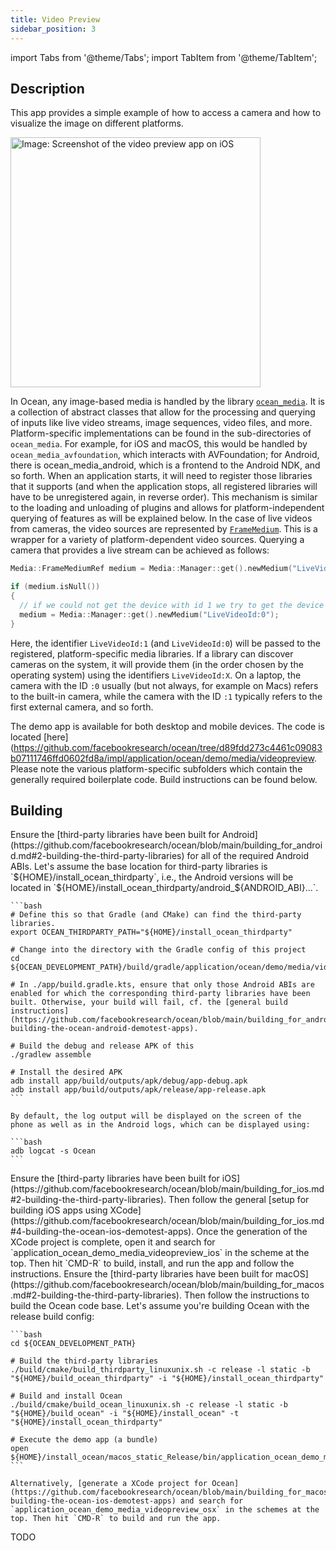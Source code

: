 ```yaml
---
title: Video Preview
sidebar_position: 3
---
```


import Tabs from '@theme/Tabs';
import TabItem from '@theme/TabItem';

## Description

This app provides a simple example of how to access a camera and how to visualize the image on different platforms.

<div class="center-images">
  <img src={require('@site/static/img/docs/demoapps/crossplatformapps/video_preview_ios.jpg').default} alt="Image: Screenshot of the video preview app on iOS" height="400" className="center-image"/>
</div>

In Ocean, any image-based media is handled by the library [`ocean_media`](https://github.com/facebookresearch/ocean/blob/a73e97bfeb5c4b4a3f7f7a174fc2a6dcc3170787/impl/ocean/media). It is a collection of abstract classes that allow for the processing and querying of inputs like live video streams, image sequences, video files, and more. Platform-specific implementations can be found in the sub-directories of `ocean_media`. For example, for iOS and macOS, this would be handled by `ocean_media_avfoundation`, which interacts with AVFoundation; for Android, there is ocean_media_android, which is a frontend to the Android NDK, and so forth. When an application starts, it will need to register those libraries that it supports (and when the application stops, all registered libraries will have to be unregistered again, in reverse order). This mechanism is similar to the loading and unloading of plugins and allows for platform-independent querying of features as will be explained below.
In the case of live videos from cameras, the video sources are represented by [`FrameMedium`](https://github.com/facebookresearch/ocean/blob/a73e97bfeb5c4b4a3f7f7a174fc2a6dcc3170787/impl/ocean/media/FrameMedium.h#L52). This is a wrapper for a variety of platform-dependent video sources. Querying a camera that provides a live stream can be achieved as follows:
```cpp
Media::FrameMediumRef medium = Media::Manager::get().newMedium("LiveVideoId:1");

if (medium.isNull())
{
  // if we could not get the device with id 1 we try to get the device with id 0
  medium = Media::Manager::get().newMedium("LiveVideoId:0");
}
```

Here, the identifier `LiveVideoId:1` (and `LiveVideoId:0`) will be passed to the registered, platform-specific media libraries. If a library can discover cameras on the system, it will provide them (in the order chosen by the operating system) using the identifiers `LiveVideoId:X`. On a laptop, the camera with the ID `:0` usually (but not always, for example on Macs) refers to the built-in camera, while the camera with the ID `:1` typically refers to the first external camera, and so forth.

The demo app is available for both desktop and mobile devices. The code is located [here](https://github.com/facebookresearch/ocean/tree/d89fdd273c4461c09083b07111746ffd0602fd8a/impl/application/ocean/demo/media/videopreview. Please note the various platform-specific subfolders which contain the generally required boilerplate code. Build instructions can be found below.

## Building

<Tabs groupId="target-os" queryString>

  <TabItem value="android" label="Android" default>
    Ensure the [third-party libraries have been built for Android](https://github.com/facebookresearch/ocean/blob/main/building_for_android.md#2-building-the-third-party-libraries) for all of the required Android ABIs. Let's assume the base location for third-party libraries is `${HOME}/install_ocean_thirdparty`, i.e., the Android versions will be located in `${HOME}/install_ocean_thirdparty/android_${ANDROID_ABI}...`.

    ```bash
    # Define this so that Gradle (and CMake) can find the third-party libraries.
    export OCEAN_THIRDPARTY_PATH="${HOME}/install_ocean_thirdparty"

    # Change into the directory with the Gradle config of this project
    cd ${OCEAN_DEVELOPMENT_PATH}/build/gradle/application/ocean/demo/media/videopreview/android

    # In ./app/build.gradle.kts, ensure that only those Android ABIs are enabled for which the corresponding third-party libraries have been built. Otherwise, your build will fail, cf. the [general build instructions](https://github.com/facebookresearch/ocean/blob/main/building_for_android.md#4-building-the-ocean-android-demotest-apps).

    # Build the debug and release APK of this
    ./gradlew assemble

    # Install the desired APK
    adb install app/build/outputs/apk/debug/app-debug.apk
    adb install app/build/outputs/apk/release/app-release.apk
    ```

    By default, the log output will be displayed on the screen of the phone as well as in the Android logs, which can be displayed using:

    ```bash
    adb logcat -s Ocean
    ```

  </TabItem>

  <TabItem value="ios" label="iOS">
    Ensure the [third-party libraries have been built for iOS](https://github.com/facebookresearch/ocean/blob/main/building_for_ios.md#2-building-the-third-party-libraries). Then follow the general [setup for building iOS apps using XCode](https://github.com/facebookresearch/ocean/blob/main/building_for_ios.md#4-building-the-ocean-ios-demotest-apps). Once the generation of the XCode project is complete, open it and search for `application_ocean_demo_media_videopreview_ios` in the scheme at the top. Then hit `CMD-R` to build, install, and run the app and follow the instructions.
  </TabItem>

  <TabItem value="macos" label="macOS">
    Ensure the [third-party libraries have been built for macOS](https://github.com/facebookresearch/ocean/blob/main/building_for_macos.md#2-building-the-third-party-libraries). Then follow the instructions to build the Ocean code base. Let's assume you're building Ocean with the release build config:

    ```bash
    cd ${OCEAN_DEVELOPMENT_PATH}

    # Build the third-party libraries
    ./build/cmake/build_thirdparty_linuxunix.sh -c release -l static -b "${HOME}/build_ocean_thirdparty" -i "${HOME}/install_ocean_thirdparty"

    # Build and install Ocean
    ./build/cmake/build_ocean_linuxunix.sh -c release -l static -b "${HOME}/build_ocean" -i "${HOME}/install_ocean" -t "${HOME}/install_ocean_thirdparty"

    # Execute the demo app (a bundle)
    open ${HOME}/install_ocean/macos_static_Release/bin/application_ocean_demo_media_videopreview_osx.app
    ```

    Alternatively, [generate a XCode project for Ocean](https://github.com/facebookresearch/ocean/blob/main/building_for_macos.md#4-building-the-ocean-ios-demotest-apps) and search for `application_ocean_demo_media_videopreview_osx` in the schemes at the top. Then hit `CMD-R` to build and run the app.
  </TabItem>

  <TabItem value="win" label="Windows">
    TODO
  </TabItem>

</Tabs>

